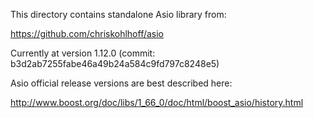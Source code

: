 This directory contains standalone Asio library from:

https://github.com/chriskohlhoff/asio

Currently at version 1.12.0 (commit: b3d2ab7255fabe46a49b24a584c9fd797c8248e5)

Asio official release versions are best described here:

http://www.boost.org/doc/libs/1_66_0/doc/html/boost_asio/history.html

